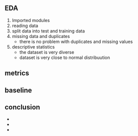 ## EDA

1. Imported modules
2. reading data
3. split data into test and training data
4. missing data and duplicates
    - there is no problem with duplicates and missing values
5. descriptive statistics
    - the dataset is very diverse
    - dataset is very close to normal distribuution


## metrics


## baseline


## conclusion
-
-
-


